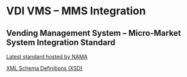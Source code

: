 # VDI VMS – MMS Integration
## Vending Management System – Micro-Market System Integration Standard

[Latest standard hosted by NAMA](https://www.namanow.org/images/pdfs/VDI_VMS-MMS.pdf)

[XML Schema Definitions (XSD)](xsd)